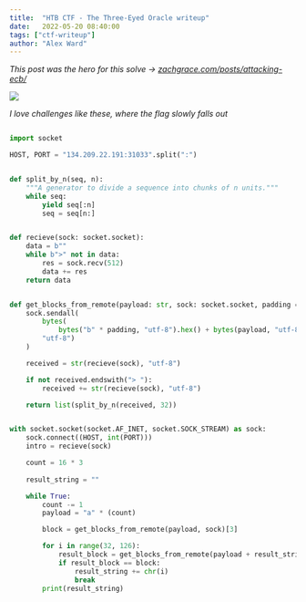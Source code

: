 ```yaml
---
title:  "HTB CTF - The Three-Eyed Oracle writeup"
date:   2022-05-20 08:40:00
tags: ["ctf-writeup"]
author: "Alex Ward"
---
```


_This post was the hero for this solve →
[zachgrace.com/posts/attacking-ecb/](https://zachgrace.com/posts/attacking-ecb/)_


![](https://i.postimg.cc/8PJzk5Y9/the-three-eyed-oracle.gif)

_I love challenges like these, where the flag slowly falls out_

<!-- more -->

```python

import socket

HOST, PORT = "134.209.22.191:31033".split(":")


def split_by_n(seq, n):
    """A generator to divide a sequence into chunks of n units."""
    while seq:
        yield seq[:n]
        seq = seq[n:]


def recieve(sock: socket.socket):
    data = b""
    while b">" not in data:
        res = sock.recv(512)
        data += res
    return data


def get_blocks_from_remote(payload: str, sock: socket.socket, padding = 4):
    sock.sendall(
        bytes(
            bytes("b" * padding, "utf-8").hex() + bytes(payload, "utf-8").hex(),
        "utf-8")
    )

    received = str(recieve(sock), "utf-8")

    if not received.endswith("> "):
        received += str(recieve(sock), "utf-8")

    return list(split_by_n(received, 32))


with socket.socket(socket.AF_INET, socket.SOCK_STREAM) as sock:
    sock.connect((HOST, int(PORT)))
    intro = recieve(sock)

    count = 16 * 3
    
    result_string = ""

    while True:
        count -= 1
        payload = "a" * (count)

        block = get_blocks_from_remote(payload, sock)[3]

        for i in range(32, 126):
            result_block = get_blocks_from_remote(payload + result_string + chr(i), sock)[3]
            if result_block == block:
                result_string += chr(i)
                break
        print(result_string)

```

